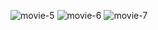 
![movie-5](https://user-images.githubusercontent.com/98634205/177035465-151c141c-c3df-4900-a901-d49e3fe31fb7.png)
![movie-6](https://user-images.githubusercontent.com/98634205/177035483-027dda86-fea2-4029-8b6f-9ed60904d6a4.png)
![movie-7](https://user-images.githubusercontent.com/98634205/177035511-c1443768-6db2-49f9-ab41-e642222d8df6.png)
